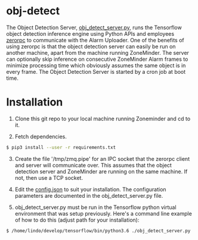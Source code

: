 # obj-detect
The Object Detection Server, [obj_detect_server.py](https://github.com/goruck/smart-zoneminder/blob/master/obj-detect/obj_detect_server.py), runs the Tensorflow object detection inference engine using Python APIs and employees [zerorpc](http://www.zerorpc.io/) to communicate with the Alarm Uploader. One of the benefits of using zerorpc is that the object detection server can easily be run on another machine, apart from the machine running ZoneMinder. The server can optionally skip inference on consecutive ZoneMinder Alarm frames to minimize processing time which obviously assumes the same object is in every frame. The Object Detection Server is started by a cron job at boot time.

# Installation
1. Clone this git repo to your local machine running Zoneminder and cd to it.

2. Fetch dependencies.
```bash
$ pip3 install --user -r requirements.txt
```

3. Create the file '/tmp/zmq.pipe' for an IPC socket that the zerorpc client and server will communicate over. This assumes that the object detection server and ZoneMinder are running on the same machine. If not, then use a TCP socket. 

4. Edit the [config.json](https://github.com/goruck/smart-zoneminder/blob/master/obj-detect/config.json) to suit your installation. The configuration parameters are documented in the obj_detect_server.py file.

5. obj_detect_server.py must be run in the Tensorflow python virtual environment that was setup previously. Here's a command line example of how to do this (adjust path for your installation):
```bash
$ /home/lindo/develop/tensorflow/bin/python3.6 ./obj_detect_server.py
```
